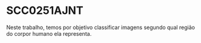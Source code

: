 # SCC0251AJNT

Neste trabalho, temos por objetivo classificar imagens segundo qual região do corpor humano ela representa.


